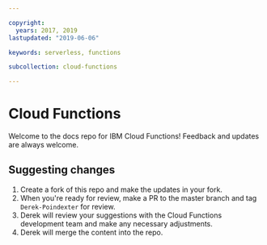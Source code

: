 ```yaml
---

copyright:
  years: 2017, 2019
lastupdated: "2019-06-06"

keywords: serverless, functions

subcollection: cloud-functions

---
```


# Cloud Functions

Welcome to the docs repo for IBM Cloud Functions! Feedback and updates are always welcome.




## Suggesting changes

1. Create a fork of this repo and make the updates in your fork.
2. When you're ready for review, make a PR to the master branch and tag `Derek-Poindexter` for review.
3. Derek will review your suggestions with the Cloud Functions development team and make any necessary adjustments.
4. Derek will merge the content into the repo.








